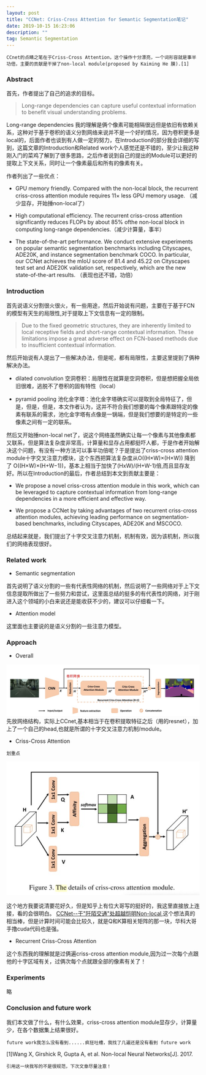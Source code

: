 ```yaml
---
layout: post
title: "CCNet: Criss-Cross Attention for Semantic Segmentation笔记"
date: 2019-10-15 16:23:06 
description: ""
tag: Semantic Segmentation
---
```


`CCnet的点睛之笔在于Criss-Cross Attention，这个操作十分漂亮，一个词形容就是事半功倍，主要的贡献是干掉了non-local module(proposed by Kaiming He 膜).[1]`

### Abstract

首先，作者提出了自己的追求的目标。

> Long-range dependencies can capture useful contextual information to benefit visual understanding problems.

Long-range dependencies 我的理解是俩个像素可能相隔很远但是依旧有依赖关系，这种对于基于卷积的语义分割网络来说并不是一个好的情况，因为卷积更多是local的，后面作者也谈到有人做一定的努力，在Introduction的部分我会详细的写到，这篇文章的Introduction和Related work个人感觉还是不错的，至少让我这种刚入门的菜鸡了解到了很多思路，之后作者说到自己的提出的Module可以更好的提取上下文关系，同时让一个像素最后和所有的像素有关。

作者列出了一些优点：

- GPU memory friendly. Compared with the non-local block, the recurrent criss-cross attention module requires 11× less GPU memory usage. （减少显存，开始捶non-local了）

- High computational efficiency. The recurrent criss-cross attention significantly reduces FLOPs by about 85% ofthe non-local block in computing long-range dependencies.（减少计算量，事半）

- The state-of-the-art performance. We conduct extensive experiments on popular semantic segmentation benchmarks including Cityscapes, ADE20K, and instance segmentation benchmark COCO. In particular, our CCNet achieves the mIoU score of 81.4 and 45.22 on Cityscapes test set and ADE20K validation set, respectively, which are the new state-of-the-art results. （表现也还不错，功倍）

### Introduction

首先说语义分割很火很火，有一些用途，然后开始说有问题，主要在于基于FCN的模型有天生的局限性,对于提取上下文信息有一定的限制。

>Due to the fixed geometric structures, they are inherently limited to local receptive fields and short-range contextual information. These limitations impose a great adverse effect on FCN-based methods due to insufficient contextual information.

然后开始说有人提出了一些解决办法，但是呢，都有局限性，主要这里提到了俩种解决办法。

- dilated convolution 空洞卷积：局限性在就算是空洞卷积，但是想把握全局依旧很难，逃脱不了卷积的固有特性（local）

- pyramid pooling 池化金字塔：池化金字塔确实可以提取到全局特征了，但是，但是，但是，本文作者认为，这并不符合我们想要的每个像素跟特定的像素有联系的需求，池化金字塔有点像是一锅端，但是我们想要的是特定的一些像素之间有一定的联系。

然后又开始捶non-local net了，说这个网络虽然确实让每一个像素与其他像素都又联系，但是算法复杂度非常高，计算量和显存占用都挺吓人都，于是作者开始解决这个问题，有没有一种方法可以事半功倍呢？于是提出了criss-cross attention module十字交叉注意力模块，这个东西把算法复杂度从O((H×W)×(H×W)) 降到了 O((H×W)×(H+W−1))，基本上相当于加快了(HxW)/(H+W-1)倍,而且显存友好。所以在Introduction的最后，作者总结到本文到贡献主要是：

- We propose a novel criss-cross attention module in this work, which can be leveraged to capture contextual information from long-range dependencies in a more efficient and effective way.

- We propose a CCNet by taking advantages of two recurrent criss-cross attention modules, achieving leading performance on segmentation-based benchmarks, including Cityscapes, ADE20K and MSCOCO.

总结起来就是，我们提出了十字交叉注意力机制，机制有效，因为该机制，所以我们的网络表现很好。

### Related work

- Semantic segmentation

首先说明了语义分割的一些有代表性网络的机制，然后说明了一些网络对于上下文信息提取所做出了一些努力和尝试，这里面总结的挺多的有代表性的网络，对于刚进入这个领域的小白来说还是能收获不少的，建议可以仔细看一下。

- Attention model

这里面也主要说的是语义分割的一些注意力模型。

### Approach

- Overall

![CCNet structure](/images/posts/CCNet_structure.png)
先放网络结构，实际上CCnet,基本相当于在卷积提取特征之后（用的resnet），加上了一个自己的head,也就是所谓的十字交叉注意力机制/module。

- Criss-Cross Attention

`划重点`

![criss-cross attention](/images/posts/criss-cross_attention.png)

这个地方我要说清要花好久，但是知乎上有位大哥写的挺好的，我这里直接放上连接，看的会很明白。
[CCNet--于"阡陌交通"处超越恺明Non-local](https://zhuanlan.zhihu.com/p/51393573),这个想法真的相当棒，但是计算时间可能会比较久，就是Q和K算相关矩阵的那一块，华科大哥手撸cuda代码也是强。

- Recurrent Criss-Cross Attention

这个东西我的理解就是过俩遍criss-cross attention module,因为过一次每个点跟他的十字区域有关，过俩次每个点就跟全部的像素有关了！

### Experiments

略

### Conclusion and future work

我们本文做了什么，有什么效果，criss-cross attention module显存少，计算量少，在各个数据集上结果很好。

`future work我怎么没有看到......疯狂吐槽，我找了几遍还是没有看到 future work`

[1]Wang X, Girshick R, Gupta A, et al. Non-local Neural Networks[J]. 2017.

`引用这一块我写的不是很规范，下次文章尽量注意！`
